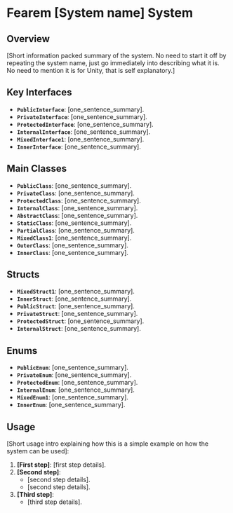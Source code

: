 # Fearem [System name] System

## Overview
[Short information packed summary of the system. No need to start it off by repeating the system name, just go immediately into describing what it is. No need to mention it is for Unity, that is self explanatory.]

## Key Interfaces
- **`PublicInterface`**: [one_sentence_summary].
- **`PrivateInterface`**: [one_sentence_summary].
- **`ProtectedInterface`**: [one_sentence_summary].
- **`InternalInterface`**: [one_sentence_summary].
- **`MixedInterface1`**: [one_sentence_summary].
- **`InnerInterface`**: [one_sentence_summary].

## Main Classes
- **`PublicClass`**: [one_sentence_summary].
- **`PrivateClass`**: [one_sentence_summary].
- **`ProtectedClass`**: [one_sentence_summary].
- **`InternalClass`**: [one_sentence_summary].
- **`AbstractClass`**: [one_sentence_summary].
- **`StaticClass`**: [one_sentence_summary].
- **`PartialClass`**: [one_sentence_summary].
- **`MixedClass1`**: [one_sentence_summary].
- **`OuterClass`**: [one_sentence_summary].
- **`InnerClass`**: [one_sentence_summary].

## Structs
- **`MixedStruct1`**: [one_sentence_summary].
- **`InnerStruct`**: [one_sentence_summary].
- **`PublicStruct`**: [one_sentence_summary].
- **`PrivateStruct`**: [one_sentence_summary].
- **`ProtectedStruct`**: [one_sentence_summary].
- **`InternalStruct`**: [one_sentence_summary].

## Enums
- **`PublicEnum`**: [one_sentence_summary].
- **`PrivateEnum`**: [one_sentence_summary].
- **`ProtectedEnum`**: [one_sentence_summary].
- **`InternalEnum`**: [one_sentence_summary].
- **`MixedEnum1`**: [one_sentence_summary].
- **`InnerEnum`**: [one_sentence_summary].

## Usage

[Short usage intro explaining how this is a simple example on how the system can be used]:

1. **[First step]**: [first step details].
2. **[Second step]**:
    - [second step details].
    - [second step details].
3. **[Third step]**:
    - [third step details].
